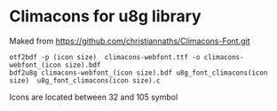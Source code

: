 # Climacons for u8g library

Maked from https://github.com/christiannaths/Climacons-Font.git

```
otf2bdf -p (icon size)  climacons-webfont.ttf -o climacons-webfont_(icon size).bdf
bdf2u8g climacons-webfont_(icon size).bdf u8g_font_climacons(icon size)  u8g_font_climacons(icon size).c

```

Icons are located between 32 and 105 symbol